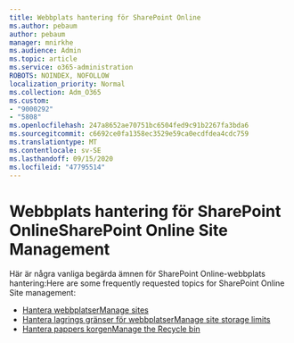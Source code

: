 ```yaml
---
title: Webbplats hantering för SharePoint Online
ms.author: pebaum
author: pebaum
manager: mnirkhe
ms.audience: Admin
ms.topic: article
ms.service: o365-administration
ROBOTS: NOINDEX, NOFOLLOW
localization_priority: Normal
ms.collection: Adm_O365
ms.custom:
- "9000292"
- "5808"
ms.openlocfilehash: 247a8652ae70751bc6504fed9c91b2267fa3bda6
ms.sourcegitcommit: c6692ce0fa1358ec3529e59ca0ecdfdea4cdc759
ms.translationtype: MT
ms.contentlocale: sv-SE
ms.lasthandoff: 09/15/2020
ms.locfileid: "47795514"
---
```

# <a name="sharepoint-online-site-management"></a><span data-ttu-id="33a83-102">Webbplats hantering för SharePoint Online</span><span class="sxs-lookup"><span data-stu-id="33a83-102">SharePoint Online Site Management</span></span>

<span data-ttu-id="33a83-103">Här är några vanliga begärda ämnen för SharePoint Online-webbplats hantering:</span><span class="sxs-lookup"><span data-stu-id="33a83-103">Here are some frequently requested topics for SharePoint Online Site management:</span></span>

- [<span data-ttu-id="33a83-104">Hantera webbplatser</span><span class="sxs-lookup"><span data-stu-id="33a83-104">Manage sites</span></span>](https://docs.microsoft.com/sharepoint/manage-sites-in-new-admin-center)
- [<span data-ttu-id="33a83-105">Hantera lagrings gränser för webbplatser</span><span class="sxs-lookup"><span data-stu-id="33a83-105">Manage site storage limits</span></span>](https://docs.microsoft.com/sharepoint/manage-site-collection-storage-limits)
- [<span data-ttu-id="33a83-106">Hantera pappers korgen</span><span class="sxs-lookup"><span data-stu-id="33a83-106">Manage the Recycle bin</span></span>](https://support.microsoft.com/office/8a6c2198-910e-42dc-9a9c-bc5bc4f327da)